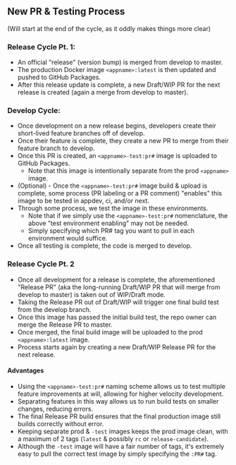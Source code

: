 ## New PR & Testing Process

(Will start at the end of the cycle, as it oddly makes things more clear)

### Release Cycle Pt. 1:

- An official "release" (version bump) is merged from develop to master.
- The production Docker image `<appname>:latest` is then updated and pushed to GitHub Packages.
- After this release update is complete, a new Draft/WIP PR for the next release is created (again a merge from develop to master). 

### Develop Cycle:

- Once development on a new release begins, developers create their short-lived feature branches off of develop.
- Once their feature is complete, they create a new PR to merge from their feature branch to develop.
- Once this PR is created, an `<appname>-test:pr#` image is uploaded to GitHub Packages.
    - Note that this image is intentionally separate from the prod `<appname>` image.
- (Optional) - Once the `<appname>-test:pr#` image build & upload is complete, some process (PR labeling or a PR comment) "enables" this image to be tested in appdev, ci, and/or next.
- Through some process, we test the image in these environments.
    - Note that if we simply use the `<appname>-test:pr#` nomenclature, the above "test environment enabling" may not be needed. 
    - Simply specifying which PR# tag you want to pull in each environment would suffice.
- Once all testing is complete, the code is merged to develop.

### Release Cycle Pt. 2

- Once all development for a release is complete, the aforementioned "Release PR" (aka the long-running Draft/WIP PR that will merge from develop to master) is taken out of WIP/Draft mode.
- Taking the Release PR out of Draft/WIP will trigger one final build test from the develop branch.
- Once this image has passed the initial build test, the repo owner can merge the Release PR to master.
- Once merged, the final build image will be uploaded to the prod `<appname>:latest` image.
- Process starts again by creating a new Draft/WIP Release PR for the next release.

#### Advantages

- Using the `<appname>-test:pr#` naming scheme allows us to test multiple feature improvements at will, allowing for higher velocity development.
- Separating features in this way allows us to run build tests on smaller changes, reducing errors.
- The final Release PR build ensures that the final production image still builds correctly without error.
- Keeping separate prod & `-test` images keeps the prod image clean, with a maximum of 2 tags (`latest` & possibly `rc` or `release-candidate`).
- Although the `-test` image will have a fair number of tags, it's extremely easy to pull the correct test image by simply specifying the `:PR#` tag.
